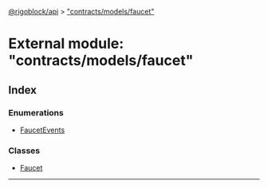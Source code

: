 [@rigoblock/api](../README.md) > ["contracts/models/faucet"](../modules/_contracts_models_faucet_.md)

# External module: "contracts/models/faucet"

## Index

### Enumerations

* [FaucetEvents](../enums/_contracts_models_faucet_.faucetevents.md)

### Classes

* [Faucet](../classes/_contracts_models_faucet_.faucet.md)

---

